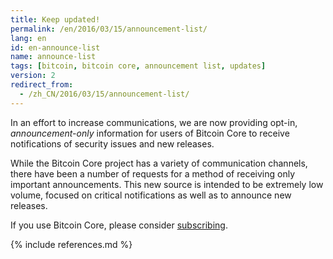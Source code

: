 ```yaml
---
title: Keep updated!
permalink: /en/2016/03/15/announcement-list/
lang: en
id: en-announce-list
name: announce-list
tags: [bitcoin, bitcoin core, announcement list, updates]
version: 2
redirect_from:
  - /zh_CN/2016/03/15/announcement-list/
---
```

In an effort to increase communications, we are now providing opt-in, _announcement-only_ information for users of Bitcoin Core to receive notifications of security issues and new releases.

While the Bitcoin Core project has a variety of communication channels, there have been a number of requests for a method of receiving only important announcements.  This new source is intended to be extremely low volume, focused on critical notifications as well as to announce new releases.

If you use Bitcoin Core, please consider [subscribing][subscribe].

[subscribe]: /en/list/announcements/join

{% include references.md %}
